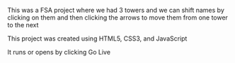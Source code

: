 This was a FSA project where we had 3 towers and we can shift names by clicking on them and then
clicking the arrows to move them from one tower to the next

This project was created using HTML5, CSS3, and JavaScript

It runs or opens by clicking Go Live
